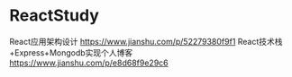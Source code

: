 # ReactStudy

React应用架构设计
https://www.jianshu.com/p/52279380f9f1
React技术栈+Express+Mongodb实现个人博客
https://www.jianshu.com/p/e8d68f9e29c6


